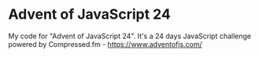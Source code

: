 # Advent of JavaScript 24
My code for "Advent of JavaScript 24". It's a 24 days JavaScript challenge powered by Compressed.fm - https://www.adventofjs.com/
